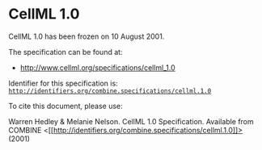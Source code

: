 # CellML 1.0

CellML 1.0 has been frozen on 10 August 2001.

The specification can be found at:

* http://www.cellml.org/specifications/cellml_1.0

Identifier for this specification is: [`http://identifiers.org/combine.specifications/cellml.1.0`](http://identifiers.org/combine.specifications/cellml.1.0)

To cite this document, please use:

Warren Hedley & Melanie Nelson. CellML 1.0 Specification. Available from COMBINE <[[http://identifiers.org/combine.specifications/cellml.1.0]]> (2001)